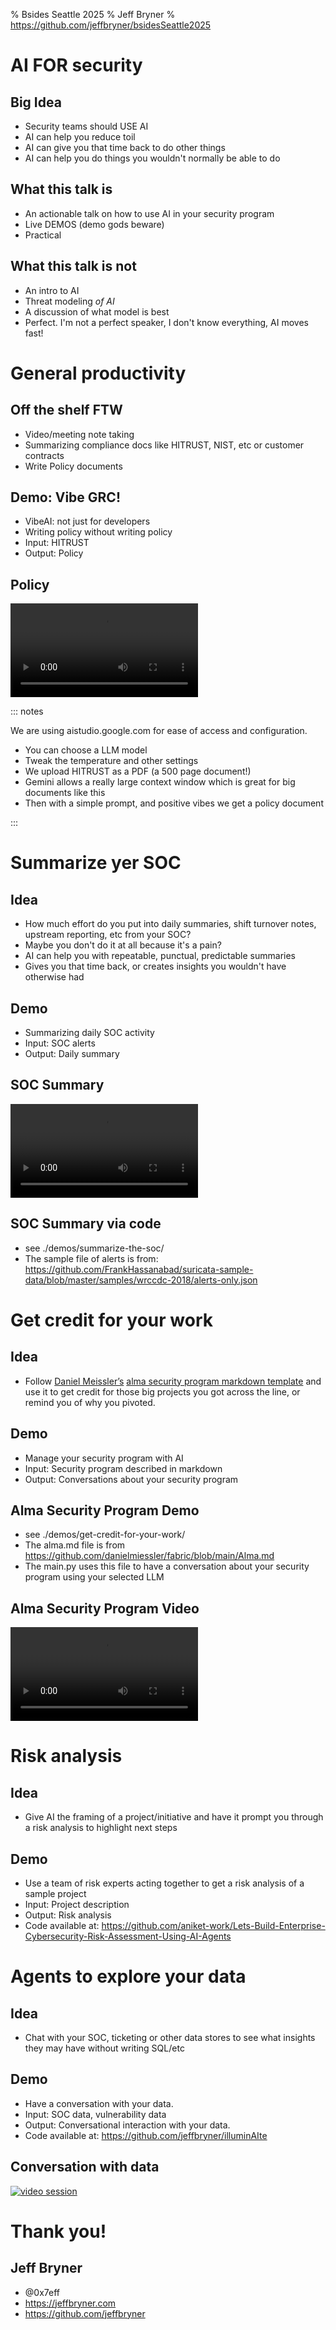 % Bsides Seattle 2025
% Jeff Bryner
% https://github.com/jeffbryner/bsidesSeattle2025

# AI FOR security

## Big Idea

- Security teams should USE AI
- AI can help you reduce toil
- AI can give you that time back to do other things
- AI can help you do things you wouldn't normally be able to do

## What this talk is
- An actionable talk on how to use AI in your security program
- Live DEMOS (demo gods beware)
- Practical

## What this talk is not
- An intro to AI
- Threat modeling *of AI*
- A discussion of what model is best
- Perfect. I'm not a perfect speaker, I don't know everything, AI moves fast!


# General productivity

## Off the shelf FTW

- Video/meeting note taking
- Summarizing compliance docs like HITRUST, NIST, etc or customer contracts
- Write Policy documents

## Demo: Vibe GRC!
- VibeAI: not just for developers
- Writing policy without writing policy
- Input: HITRUST
- Output: Policy

## Policy
 ![](./demos/HITRUST-policy-writing.mp4)

::: notes

We are using aistudio.google.com for ease of access and configuration.
- You can choose a LLM model
- Tweak the temperature and other settings
- We upload HITRUST as a PDF (a 500 page document!)
- Gemini allows a really large context window which is great for big documents like this
- Then with a simple prompt, and positive vibes we get a policy document

::: 

# Summarize yer SOC

## Idea 

- How much effort do you put into daily summaries, shift turnover notes, upstream reporting, etc from your SOC? 
- Maybe you don't do it at all because it's a pain? 
- AI can help you with repeatable, punctual, predictable summaries
- Gives you that time back, or creates insights you wouldn't have otherwise had

## Demo
- Summarizing daily SOC activity
- Input: SOC alerts
- Output: Daily summary

## SOC Summary
 ![](./demos/AlertSummary.mp4)

## SOC Summary via code
- see ./demos/summarize-the-soc/
- The sample file of alerts is from: https://github.com/FrankHassanabad/suricata-sample-data/blob/master/samples/wrccdc-2018/alerts-only.json

# Get credit for your work

## Idea

- Follow [Daniel Meissler’s](https://danielmiessler.com/blog/fabric-origin-story) [alma security program markdown template](https://github.com/danielmiessler/fabric/blob/main/Alma.md) and use it to get credit for those big projects you got across the line, or remind you of why you pivoted.

## Demo
- Manage your security program with AI
- Input: Security program described in markdown
- Output: Conversations about your security program

## Alma Security Program Demo
- see ./demos/get-credit-for-your-work/
- The alma.md file is from https://github.com/danielmiessler/fabric/blob/main/Alma.md
- The main.py uses this file to have a conversation about your security program using your selected LLM

## Alma Security Program Video
 ![](./demos/ProgramManagement.mp4)


# Risk analysis

## Idea

- Give AI the framing of a project/initiative and have it prompt you through a risk analysis to highlight next steps

## Demo
- Use a team of risk experts acting together to get a risk analysis of a sample project
- Input: Project description
- Output: Risk analysis
- Code available at: https://github.com/aniket-work/Lets-Build-Enterprise-Cybersecurity-Risk-Assessment-Using-AI-Agents

# Agents to explore your data

## Idea

- Chat with your SOC, ticketing or other data stores to see what insights they may have without writing SQL/etc

## Demo
- Have a conversation with your data.
- Input: SOC data, vulnerability data
- Output: Conversational interaction with your data.
- Code available at: https://github.com/jeffbryner/illuminAIte

## Conversation with data
[![video session](https://img.youtube.com/vi/KnX_4-sD7Hg/0.jpg)](https://www.youtube.com/watch?v=KnX_4-sD7Hg)





# Thank you!
## Jeff Bryner
- @0x7eff
- https://jeffbryner.com
- https://github.com/jeffbryner